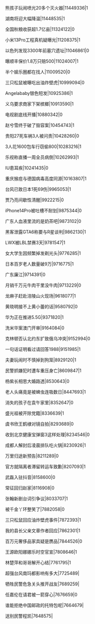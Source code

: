 熊孩子玩闹喷光20多个灭火器|11449336|1

湖南将迎大幅降温|11448535|1

全国秋粮收获超1.7亿亩|11324122|0

小米13Pro工程真机疑曝光|11208375|1

以色列发现3300年前墓穴遗址|11046861|0

曝顺丰保价1.8万只赔500|11024007|1

半个娱乐圈都在找人|11009520|0

三只松鼠被曝吃出油炸壁虎|10999094|0

Angelababy银色短发|10925386|1

义乌要求商家下架槟榔|10913590|1

电视剧底线开播|10880342|0

赵兮雪终于破了毁容案|10454743|1

贵阳27死车祸3人被问责|10428260|0

3人花1600包车行窃偷800|10283216|1

乐视称直播一周全员病倒|10262993|1

IU患耳疾|10241435|0

重庆猴痘与德国病毒高度同源|10163807|1

台风已致日本1死69伤|9965053|1

贾乃亮间歇性清醒|9922215|0

iPhone14Pro被吐槽不耐划|9875344|0

广东人血液里流的是奶茶吧|9873102|0

黑客泄露GTA6称要与R星谈判|9862130|1

LWX被LBL禁赛3天|9781547|1

女大学生因频繁掉发剃光头|9776285|1

日本百岁老人数量破9万|9716775|1

广东廉江|9714391|0

月销千万元牛肉干里没牛肉|9713229|0

龙麻子赶赴涪陵山火现场|9618077|1

黄晓明接不上黄小蕾的话|9580792|0

华为正在推进5.5G|9371820|1

洗米华案澳门开审|9164084|0

克林顿否认北约东扩致俄乌冲突|9152994|0

一句话证明看过请回答1988|9151985|1

夫妻玩闹时不慎掉到狗笼|8929120|1

民警抓嫌犯时遭车重压身亡|8609847|1

杨紫长相思大婚路透|8530643|0

老人头痛竟是被蜱虫连吸数日|8447693|1

消失的孩子在袁午家里|8352647|0

盛光祖被开除党籍|8336639|1

虞书欣王鹤棣对镜自拍|8293689|0

收到北京健康宝弹窗3这样处理|8234546|0

成都人解封后凌晨排队吃火锅|8230926|1

万里归途新预告|8211289|0

官方就隔离者滞留转运车致歉|8207093|1

武磊入驻抖音|8158600|0

常征回归赵家|8116908|0

张翰新剧台词引争议|8033707|1

被千金丫环整笑了|7882058|0

三只松鼠回应油炸壁虎事件|7872393|1

我的县长父亲文章作者回应|7862301|1

百万元奢侈品家具疑是赝品|7844526|0

王源欧阳娜娜乐时空官宣|7808646|1

林楚萍和哥哥解开心结|7761795|1

超强台风南玛都影响有多大|7725489|

牺牲民警危急关头推开战友|7689259|

任嘉伦在请君被一箭穿心|7676659|0

谁能拒绝中国邮政的托特包呢|7664679|

送别民警程凯|7648575|

